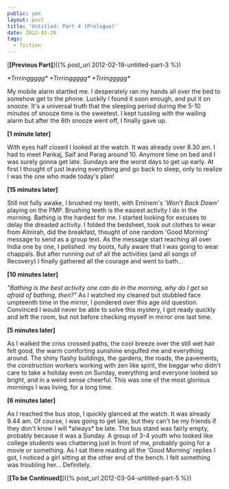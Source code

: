 ```yaml
---
public: yes
layout: post
title: 'Untitled: Part 4 (Prologue)'
date: 2012-02-26
tags:
  - fiction
---
```


[**\[Previous Part\]**]({% post_url 2012-02-19-untitled-part-3 %})

_\*Trrringgggg\*_ _\*Trrringgggg\*_ _\*Trringgggg\*_

My mobile alarm startled me. I desperately ran my hands all over the bed to somehow get to the phone. Luckily I found it soon enough, and put it on snooze. It's a universal truth that the sleeping period during the 5-10 minutes of snooze time is the sweetest. I kept tussling with the wailing alarm but after the 6th snooze went off, I finally gave up.

**\[1 minute later\]**

With eyes half closed I looked at the watch. It was already over 8.30 am. I had to meet Pankaj, Saif and Parag around 10. Anymore time on bed and I was surely gonna get late. Sundays are the worst days to get up early. At first I thought of just leaving everything and go back to sleep, only to realize I was the one who made today's plan!

**\[15 minutes later\]**

Still not fully awake, I brushed my teeth, with Eminem's _'Won't Back Down'_ playing on the PMP. Brushing teeth is the easiest activity I do in the morning. Bathing is the hardest for me. I started looking for excuses to delay the dreaded activity. I folded the bedsheet, took out clothes to wear from Almirah, did the breakfast, thought of one random 'Good Morning' message to send as a group text. As the message start reaching all over India one by one, I polished  my boots, fully aware that I was going to wear chappals. But after running out of all the activities (and all songs of Recovery) I finally gathered all the courage and went to bath...

**\[10 minutes later\]**

_"Bathing is the best activity one can do in the morning, why do I get so afraid of bathing, then?"_ As I watched my cleaned but stubbled face umpteenth time in the mirror, I pondered over this age old question. Convinced I would never be able to solve this mystery, I got ready quickly and left the room, but not before checking myself in mirror one last time.

**\[5 minutes later\]**

As I walked the criss crossed paths, the cool breeze over the still wet hair felt good, the warm comforting sunshine engulfed me and everything around. The shiny flashy buildings, the gardens, the roads, the pavements, the construction workers working with zen like spirit, the beggar who didn't care to take a holiday even on Sunday, everything and everyone looked so bright, and in a weird sense cheerful. This was one of the most glorious mornings I was living, for a long time.

**\[6 minutes later\]**

As I reached the bus stop, I quickly glanced at the watch. It was already 9.44 am. Of course, I was going to get late, but they can't be my friends if they don't know I will \*always\* be late. The bus stand was fairly empty, probably because it was a Sunday. A group of 3-4 youth who looked like college students was chattering just in front of me, probably going for a movie or something. As I sat there reading all the 'Good Morning' replies I got, I noticed a girl sitting at the other end of the bench. I felt something was troubling her... Definitely.

[**\[To be Continued\]**]({% post_url 2012-03-04-untitled-part-5 %})
